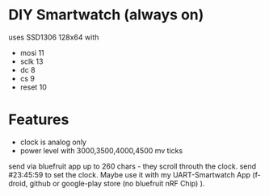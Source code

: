 # DIY Smartwatch (always on)

uses SSD1306 128x64 with 

- mosi 11
- sclk 13
- dc 8
- cs 9
- reset 10

# Features

- clock is analog only
- power level with 3000,3500,4000,4500 mv ticks

send via bluefruit app up to 260 chars - they scroll throuth the clock. send #23:45:59 to set the clock.
Maybe use it with my UART-Smartwatch App (f-droid, github or google-play store (no bluefruit nRF Chip) ).

